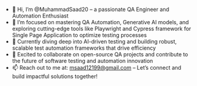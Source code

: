- 👋 Hi, I’m @MuhammadSaad20 – a passionate QA Engineer and Automation Enthusiast
- 👀 I’m focused on mastering QA Automation, Generative AI models, and exploring cutting-edge tools like Playwright and Cypress framework for Single Page Application to optimize testing processes
- 🌱 Currently diving deep into AI-driven testing and building robust, scalable test automation frameworks that drive efficiency
- 💞️ Excited to collaborate on open-source QA projects and contribute to the future of software testing and automation innovation
- 📫 Reach out to me at: msaad12199@gmail.com – Let’s connect and build impactful solutions together!

<!---
MuhammadSaad20/MuhammadSaad20 is a ✨ special ✨ repository because its `README.md` (this file) appears on your GitHub profile.
You can click the Preview link to take a look at your changes.
--->
